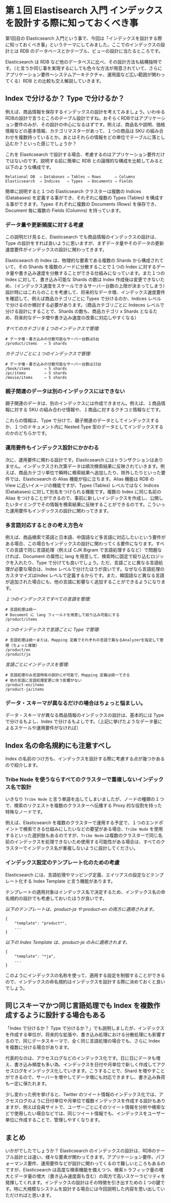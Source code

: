 # 第１回 Elastisearch 入門 インデックスを設計する際に知っておくべき事

第1回目の Elasticsearch 入門という事で、今回は「インデックスを設計する際に知っておくべき事」というテーマにしてみました。ここでのインデックスの設計とは RDB のデータベースとかテーブル、ビューの設計に当たるところです。

Elasticsearch は RDB など他のデータベスに比べ、その設計方法も結構独特です。（と言うか同じ事を実現するにしても色々な方法が用意されていて、さらにアプリケーション要件〜システムアーキテクチャ、運用面など広い範囲が関わってくる）RDB との比較も交え解説していきます。

## Index で分けるか？ Type で分けるか？
例えば、商品情報を保存するインデックスの設計を考えてみましょう。いわゆるRDBの設計で言うところのテーブル設計ですね。おそらくRDBではアプリケーション要件のみが、その設計の中心になるはずです。例えば、商品名や説明、価格情報などの基本情報、カテゴリマスターがあって、１つの商品は SKU の組み合わせを複数持っているとか。あとはそれらの情報をどの単位でテーブルに落とし込むか？といった感じでしょうか？

これを Elasticsearch で設計する場合、考慮するのはアプリケーション要件だけではないのです。説明する前に簡単に RDB との論理的な構成を比較してみると以下のような構成です。

```
Relational DB  ⇒ Databases ⇒ Tables ⇒ Rows      ⇒ Columns
Elasticsearch  ⇒ Indices   ⇒ Types  ⇒ Documents ⇒ Fields
```

簡単に説明すると１つの Elasticsearch クラスターは複数の Indices (Databases) を定義する事ができ、それぞれに複数の Types (Tables) を構成する事ができます。Types それぞれに複数の Documents (Rows) を保存でき、Document 毎に複数の Fields (Columns) を持っています。

### データ量や更新頻度に対する考慮
この説明だけ見ると、Elasticsearch でも商品情報のインデックスの設計は、Type の設計をすれば良いように思いますが、まずデータ量やそのデータの更新速度要件がインデックスの設計に関わってきます。

Elasticsearch の Index は、物理的な要素である複数の Shards から構成されていて、その Shards を複数のノードに分散することで１つの Index に対するデータ量や書き込み速度を分散することができる仕組みになっています。また１つの Index に対して、書き込み可能な Shards の数は Index 作成後は変更できないため、（インデックス速度をスケールできるサーバー台数の上限が決まってしまう）設計時にはこれらのことを考慮して、将来的なデータ増、インデックス速度要件を確認して、例えば商品カテゴリごとに Types で分けるのか、Indices レベルで分けるのか検討する必要があります。（商品カテゴリごとに Indeces レベルで分ける設計にすることで、Shards の数も、商品カテゴリ x Shards となるため、将来的なデータ増や書き込み速度の改善に対応しやすくなる）


_すべてのカテゴリを１つのインデックスで管理:_

```
# データ増・書き込みの分散可能なサーバー台数は5台
/product/items   ⇒ 5 shards
```

_カテゴリごとに１つのインデックスで管理:_

```
# データ増・書き込みの分散可能なサーバー台数は15台
/book/items      ⇒ 5 shards
/pc/items		 ⇒ 5 shards
/movie/items     ⇒ 5 shards
```

### 親子関連のデータは別のインデックスにはできない
親子関連のデータは、別のインデックスには作成できません。例えば、１商品情報に対する SKU の組み合わせ情報や、１商品に対するクチコミ情報などです。

これらの情報は、Type で分けで、親子関連のデータとしてインデックスするか、１つのドキュメント内に Nested Type 型のデータとしてインデックスするのかのどちらかです。

### 運用要件もインデックス設計にかかわる
次に、運用要件に関わる設計です。Elasticsearch にはトランザクションはありません。インデックスされ次第データは順次検索結果に反映されていきます。例えば、商品カテゴリ単位で瞬時に検索結果へ追加したり、除外したりといった要件では、Elasticsearch の Alias 機能が役に立ちます。Alias 機能は RDB の View に近いイメージの機能ですが、Types (Tables) レベルではなく Indices (Databases) に対して別名をつけられる機能です。複数の Index に同じ名前の Alias をつけることができるので、事前に新しいインデックスを作成し、公開したいタイミングでその情報を検索結果に反映することができるのです。こういった運用要件もインデックスの設計に関わってきます。


### 多言語対応するときの考え方色々
例えば、商品検索で英語と日本語、中国語など多言語に対応したいという要件がある場合、この場合もインデックスの設計に関わってくる要件になります。すべての言語で同じ言語処理（例えば CJK Bigram で言語処理するなど）で問題なければ、Document の属性に lang を用意して、検索時に固定で絞り込むロジックを入れたり、Type で分けても良いでしょう。ただ、言語ごとに異なる言語処理が必要な場合は、Index レベルで分けたほうが良いです。なぜなら言語処理のカスタマイズはIndex レベルで定義するからです。また、韓国語など異なる言語が追加された場合にも、他の言語に影響なく追加することができるようになります。

_１つのインデックスですべての言語を管理:_

```
# 言語処理は統一
# Document に lang フィールドを用意して絞り込み可能にする
/product/items
```

_１つのインデックスで言語ごとに Type で管理:_

```
# 言語処理は統一または、Mapping 定義でそれぞれの言語で異なるAnalyzerを指定して管理（ちょっと複雑）
/product/en
/product/ja
```

_言語ごとにインデックスを管理:_

```
# 言語処理のみ言語特有の設計にが可能で、Mapping 定義は統一できる
# 他の言語に言語処理変更に伴う影響がない
/product-en/items
/product-ja/items
```

### データ・スキーマが異なるだけの場合はちょっと悩ましい。
データ・スキーマが異なる商品情報のインデックスの設計は、基本的には Type で分けるもよし、Index で分けるもよしです。（上記に挙げたようなデータ量によるスケールや運用要件がなければ）


## Index 名の命名規約にも注意すべし
Index の名前のつけ方も、インデックスを設計する際に考慮する点が幾つかあるので紹介します。

### Tribe Node を使うならすべてのクラスターで重複しないインデックス名で設計
いきなり ``Tribe Node`` と言う単語を出してしまいましたが、ノードの種類の１つで、検索のリクエストを複数のクラスターへ伝播する Proxy 的な役割を持った特殊なノードです。

例えば、Elasticsearch を複数のクラスターで運用する予定で、１つのエンドポイントで検索できる仕組みにしたいなどの要望がある場合、``Tribe Node`` を使用するといった選択肢もあるのですが、``Tribe Node`` は複数のクラスターで同じ名前のインデックスを処理できないため使用する可能性がある場合は、すべてのクラスターでインデックス名が重複しないように設計してください。

### インデックス設定のテンプレート化のための考慮
Elasticsearch には、言語処理やマッピング定義、エイリアスの設定などテンプレート化する Index Template と言う機能があります。

テンプレートの適用対象はインデックス名で決定するため、インデックス名の命名規約の設計でも考慮しておいたほうが良いです。

_以下のテンプレートは、product-ja や product-en の両方に適用されます。_

```
{
    "template": "product*",
    ...
}
```

_以下の Index Template は、product-ja のみに適用されます。_

```
{
    "template": "*ja",
    ...
}
```

このようにインデックスの名称を使って、適用する設定を制御することができるので、インデックスの命名規約はインデックスを設計する際に決めておくと良いでしょう。

## 同じスキーマかつ同じ言語処理でも Index を複数作成するように設計する場合もある
「Index で分けるか？ Type で分けるか？」でも説明しましたが、インデックスを作成する単位が、将来的な拡張や、書き込み処理における分散処理にも影響するので、同じデータスキーマで、全く同じ言語処理の場合でも、さらに Index を複数に分ける場合があります。

代表的なのは、アクセスログなどのインデックス化です。日に日にデータも増え、書き込み頻度も多い為、インデックスを日付や月単位で新しく作成してアクセスログをインデックス化していきます。こうすることで、Shard を増やすことができるので、サーバーを増やしてデータ増にも対応できますし、書き込み負荷も一定に保たれます。

少し変わった例を挙げると、Twitter のツイート情報のインデックス化では、アクセスログのように日付単位や月単位で複数インデックスを作成する設計もありますが、例えば会員サイトで、ユーザーごとにそのツイート情報を分析や検索などで使用したい場合などでは、同じツイート情報でも、インデックスをユーザー単位に作成することで、管理しやすくなります。


## まとめ
いかがでしたでしょうか？ Elasticsearch のインデックスの設計は、RDBのテーブル設計とは違い、様々な要素が関わってきます。アプリケーション要件、パフォーマンス要件、運用要件などが設計に関わってくるので難しいところもあるのですが、Elasticsearch は高度な検索機能を備えつつ、検索トラフィック量の増大とデータ量の増大（書き込み速度面も含む）の両方で高いスケーラビリティを発揮してくれます。インデックスの設計はその特徴を引き出すための１つの鍵です。特に大規模なシステムを設計する場合には今回説明した内容を思い出していただければと思います。
